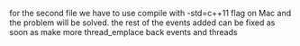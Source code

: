 for the second file we have to use compile with -std=c++11 flag on Mac and the problem will be solved.
the rest of the events added can be fixed as soon as make more thread_emplace back events and threads

